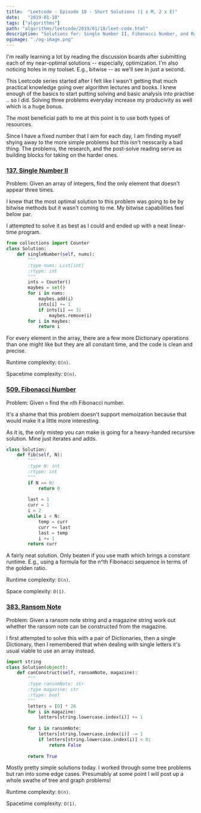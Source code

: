 ```yaml
---
title:  "Leetcode - Episode 10 - Short Solutions (1 x M, 2 x E)"
date:   "2019-01-10"
tags: ["algorithms"]
path: "algorithms/leetcode/2019/01/10/leet-code.html"
description: "Solutions for: Single Number II, Fibonacci Number, and Ransom Note."
ogimage: "./og-image.png"
---
```


I'm really learning a lot by reading the discussion boards after submitting each of my near-optimal solutions -- especially, optimization. I'm also noticing holes in my toolset. E.g., bitwise -- as we'll see in just a second.

This Leetcode series started after I felt like I wasn't getting that much practical knowledge going over algorithm lectures and books. I knew enough of the basics to start putting solving and basic analysis into practise .. so I did. Solving three problems everyday increase my producivity as well which is a huge bonus.

The most beneficial path to me at this point is to use both types of resources.

Since I have a fixed number that I aim for each day, I am finding myself shying away to the more simple problems but this isn't nesscarily a bad thing. The problems, the research, and the post-solve reading serve as building blocks for taking on the harder ones.

### [137. Single Number II](https://leetcode.com/problems/single-number-ii/)

Problem: Given an array of integers, find the only element that doesn't appear three times.

I knew that the most optimal solution to this problem was going to be by bitwise methods but it wasn't coming to me. My bitwise capabilities feel below par.

I attempted to solve it as best as I could and ended up with a neat linear-time program.

```python
from collections import Counter
class Solution:
    def singleNumber(self, nums):
        """
        :type nums: List[int]
        :rtype: int
        """
        ints = Counter()
        maybes = set()
        for i in nums:
            maybes.add(i)
            ints[i] += 1
            if ints[i] == 3:
                maybes.remove(i)
        for i in maybes:
            return i
```

For every element in the array, there are a few more Dictionary operations than one might like but they are all constant time, and the code is clean and precise.

Runtime complexity: `O(n)`.

Spacetime complexity: `O(n)`.

### [509. Fibonacci Number](https://leetcode.com/problems/fibonacci-number/)

Problem: Given `n` find the `n`th Fibonacci number.

It's a shame that this problem doesn't support memoization because that would make it a little more interesting.

As it is, the only mistep you can make is going for a heavy-handed recursive solution. Mine just iterates and adds.

```python
class Solution:
    def fib(self, N):
        """
        :type N: int
        :rtype: int
        """
        if N == 0:
            return 0
        
        last = 1
        curr = 1
        i = 2
        while i < N:
            temp = curr
            curr += last
            last = temp
            i += 1
        return curr
```

A fairly neat solution. Only beaten if you use math which brings a constant runtime. E.g., using a formula for the n^th Fibonacci sequence in terms of the golden ratio.

Runtime complexity: `O(n)`.

Space complexity: `O(1)`.

### [383. Ransom Note](https://leetcode.com/problems/ransom-note/)

Problem: Given a ransom note string and a magazine string work out whether the ransom note can be constructed from the magazine.

I first attempted to solve this with a pair of Dictionaries, then a single Dictionary, then I remembered that when dealing with single letters it's usual viable to use an array instead.

```python
import string
class Solution(object):
    def canConstruct(self, ransomNote, magazine):
        """
        :type ransomNote: str
        :type magazine: str
        :rtype: bool
        """
        letters = [0] * 26
        for i in magazine:
            letters[string.lowercase.index(i)] += 1
        
        for i in ransomNote:
            letters[string.lowercase.index(i)] -= 1
            if letters[string.lowercase.index(i)] < 0:
                return False
        
        return True
```

Mostly pretty simple solutions today. I worked through some tree problems but ran into some edge cases. Presumably at some point I will post up a whole swathe of tree and graph problems!

Runtime complexity: `O(n)`.

Spacetime complexity: `O(1)`.
